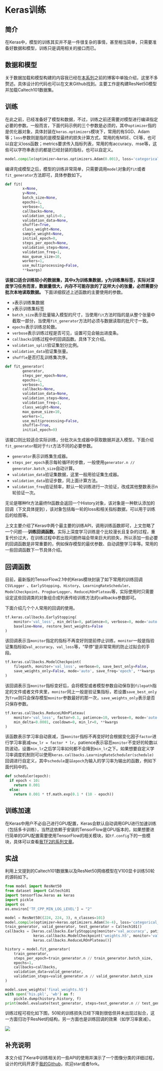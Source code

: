 # Keras训练


## 简介
在Keras中，模型的训练其实并不是一件很复杂的事情，甚至相当简单，只需要准备好数据和模型，训练只是调用相关的接口而已。


## 数据和模型
关于数据加载和模型构建的内容我已经在[本系列](https://blog.csdn.net/zhouchen1998/category_8906034.html)之前的博客中单独介绍，这里不多赘述。具体设计的代码也可以在文末Github找到。主要工作是构建ResNet50模型并加载Caltech101数据集。


## 训练
在此之前，已经准备好了模型和数据，不过，训练之前还需要对模型进行编译指定必要的参数。一般而言，下面代码示例的三个参数是必须的，其中`optimizer`指的是优化器对象，具体封装在`keras.optimizers`模块下，常用的有SGD、Adam等；`loss`参数则是指的是模型最终的损失计算方式，常用的有MSE、CE等，也可以自定义loss函数；metrics要求传入指标列表，常用的有accuracy、mse等，这些可以字符串表示的都是已经封装的指标，也可以自定义。

```python
model.compile(optimizer=keras.optimizers.Adam(0.001), loss='categorical_crossentropy', metrics=['accuracy'])
```


编译完成模型之后，模型的训练非常简单，只需要调用`model`对象的`fit`或者`fit_generator`方法即可，具体参数如下。
```python
def fit(
        x=None,
        y=None,
        batch_size=None,
        epochs=1,
        verbose=1,
        callbacks=None,
        validation_split=0.,
        validation_data=None,
        shuffle=True,
        class_weight=None,
        sample_weight=None,
        initial_epoch=0,
        steps_per_epoch=None,
        validation_steps=None,
        validation_freq=1,
        max_queue_size=10,
        workers=1,
        use_multiprocessing=False,
        **kwargs)
```
**该接口适合训练较小的数据集，其中x为训练集数据，y为训练集标签，实际对深度学习任务而言，数据量很大，内存不可能存放的了这样大小的张量，必然需要分批次本地读取数据。**
下面详细叙述上述函数的主要使用的参数。
- `x`表示训练集数据
- `y`表示训练集标签
- `batch_size`表示批量输入模型的尺寸，当使用`fit`方法时指的是从整个张量中截取一部分，当使用`fit_generator`方法时必须与数据读取的批尺寸一致。
- `epochs`表示训练总轮数。
- `verbose`表示训练过程是否可见，设置可见会输出进度条。
- `callbacks`训练过程中的回调函数。具体下文介绍。
- `validation_split`验证集划分比例。
- `validation_data`验证集张量。
- `shuffle`是否打乱训练集次序。

```python
def fit_generator(
        generator,
        steps_per_epoch=None,
        epochs=1,
        verbose=1,
        callbacks=None,
        validation_data=None,
        validation_steps=None,
        validation_freq=1,
        class_weight=None,
        max_queue_size=10,
        workers=1,
        use_multiprocessing=False,
        shuffle=True,
        initial_epoch=0)
```
该接口则比较适合实际训练，分批次从生成器中获取数据并送入模型。下面介绍`fit_generator`相对于`fit`方法不同的必要参数。 
- `generator`表示训练集生成器。
- `steps_per_epoch`表示每轮循环的步数，一般使用`generator.n // generator.batch_size`自动计算。
- `validation_data`验证集数据，这里一般用验证集生成器。
- `validation_data`验证步数，同上面计算方法。
- `validation_freq`验证频率，默认一轮训练进行一次验证，改成其他整数表示n轮验证一次。

无论是哪种fit方法最终fit函数会返回一个History对象，该对象是一种默认添加的回调（下文具体提到），该对象包括每一轮的loss和相关指标数据，可以用于训练后的绘图等。

上文主要介绍了Keras中两个最主要的训练API，调用训练函数即可，上文忽略了一个问题---**训练回调函数**。实际上深度学习训练是个比较漫长且复杂的过程，重复代价过大，在训练过程中若出现问题终端会带来巨大的损失，所以添加一些必要的回调函数是非常重要的，例如保存模型的最优参数、自动调整学习率等。常用的一些回调函数下一节具体介绍。


## 回调函数
目前，最新版的TensorFlow2.1中的Keras模块封装了如下常用的训练回调`CSVLogger `、`EarlyStopping`、`History`、`LearningRateScheduler`、`ModelCheckpoint`、`ProgbarLogger`、`ReduceLROnPlateau`等，实际使用时只需要设定这些回调类的对象组合成列表传给训练方法的callbacks参数即可。

下面介绍几个个人常用的回调的使用。
```python
tf.keras.callbacks.EarlyStopping(
    monitor='val_loss', min_delta=0, patience=0, verbose=0, mode='auto',
    baseline=None, restore_best_weights=False
)
```
该回调表示当`monitor`指定的指标不再变好则提前停止训练，`monitor`一般是指验证集指标如`val_accuracy`、`val_loss`等，“早停”是非常常用的防止过拟合的手段。

```python
tf.keras.callbacks.ModelCheckpoint(
    filepath, monitor='val_loss', verbose=0, save_best_only=False,
    save_weights_only=False, mode='auto', save_freq='epoch', **kwargs
)
```
该回调表示当`monitor`指标变好后，会将模型或者模型参数自动保存到`filepath`指定的文件或者文件夹里，`monitor`同上一般是验证集指标，若设置`save_best_only`为`True`则只会保存模型`monitor`参数最好的那一次，`save_weights_only`表示是否只保存参数。

```python
tf.keras.callbacks.ReduceLROnPlateau(
    monitor='val_loss', factor=0.1, patience=10, verbose=0, mode='auto',
    min_delta=0.0001, cooldown=0, min_lr=0, **kwargs
)
```
该函数表示学习率自动衰减，当`monitor`指标不再变好时会根据变化因子`factor`进行学习率衰减`new_lr = factor * lr`，patience表示容忍`monitor`不变好的轮数以防波动，设置`min_lr`之后学习率如何都不会降到`min_lr`之下。如果想要自定义学习率调度机制则可以使用`keras.callbacks.LearningRateScheduler(schedule)`回调进行自定义，其中`schedule`是以`epoch`为输入的学习率为输出的函数，例如下面代码中的。
```python
def scheduler(epoch):
  if epoch < 10:
    return 0.001
  else:
    return 0.001 * tf.math.exp(0.1 * (10 - epoch))
```


## 训练加速
在Keras中用户不必自己进行GPU配置，Keras会默认自动调用GPU进行加速训练（包括多卡训练），当然这依赖于安装的TensorFlow是GPU版本的，如果想要进行简单的GPU配置需要使用TensorFlow的相关模块，如`tf.config`下的一些模块，具体可以查看[我TF2的系列文章](https://blog.csdn.net/zhouchen1998/category_9370890.html)。


## 实战
利用上文提到的Caltech101数据集以及ResNet50网络模型在V100显卡训练50轮的源码如下。

```python
from model import ResNet50
from dataset import Caltech101
import tensorflow.keras as keras
import pickle
import os
os.environ['TF_CPP_MIN_LOG_LEVEL'] = "2"

model = ResNet50((224, 224, 3), n_classes=101)
model.compile(optimizer=keras.optimizers.Adam(3e-4), loss='categorical_crossentropy', metrics=['accuracy'])
train_generator, valid_generator, test_generator = Caltech101()
callbacks = [keras.callbacks.EarlyStopping(monitor='val_accuracy', patience=10),
             keras.callbacks.ModelCheckpoint('weights.h5', monitor='val_loss', save_best_only=True, save_weights_only=True),
             keras.callbacks.ReduceLROnPlateau()]

history = model.fit_generator(
    train_generator,
    steps_per_epoch=train_generator.n // train_generator.batch_size,
    epochs=1,
    callbacks=callbacks,
    validation_data=valid_generator,
    validation_steps=valid_generator.n // valid_generator.batch_size
)

model.save_weights('final_weights.h5')
with open('his.pkl', 'wb') as f:
    pickle.dump(history.history, f)
print(model.evaluate(test_generator, steps=test_generator.n // test_generator.batch_size))
```

训练过程可视化如下图，50轮的训练损失已经下降到很低但并未出现过拟合，这一方面归功于ResNet的结构，另一方面也是训练回调的效果（如学习率衰减）。

![](./assets/his.png)


## 补充说明
本文介绍了Kera中训练相关的一些API的使用并演示了一个图像分类的详细过程，设计的代码开源于[我的Github](https://github.com/luanshiyinyang/Tutorial/tree/Keras)，欢迎star或者fork。